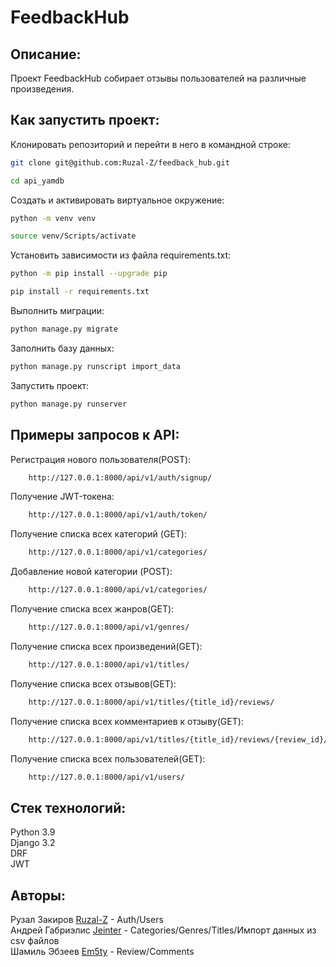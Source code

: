 FeedbackHub
===============

Описание:
----
Проект FeedbackHub собирает отзывы пользователей на различные произведения.

Как запустить проект:  
----
Клонировать репозиторий и перейти в него в командной строке:
```bash
git clone git@github.com:Ruzal-Z/feedback_hub.git
```
```bash
cd api_yamdb
```
Cоздать и активировать виртуальное окружение:  
```bash
python -m venv venv
```
```bash
source venv/Scripts/activate
```
Установить зависимости из файла requirements.txt:
```bash
python -m pip install --upgrade pip
```
```bash
pip install -r requirements.txt
```
Выполнить миграции:
```bash
python manage.py migrate
```
Заполнить базу данных:
```bash
python manage.py runscript import_data
```
Запустить проект:  
```bash
python manage.py runserver
```
Примеры запросов к API:  
----
Регистрация нового пользователя(POST):
```bash
    http://127.0.0.1:8000/api/v1/auth/signup/ 
```
Получение JWT-токена:  
```bash
    http://127.0.0.1:8000/api/v1/auth/token/ 
```
Получение списка всех категорий (GET):
```bash
    http://127.0.0.1:8000/api/v1/categories/
```
Добавление новой категории (POST):
```bash
    http://127.0.0.1:8000/api/v1/categories/    
```
Получение списка всех жанров(GET):
```bash
    http://127.0.0.1:8000/api/v1/genres/
```
Получение списка всех произведений(GET):
```bash
    http://127.0.0.1:8000/api/v1/titles/
```
Получение списка всех отзывов(GET):
```bash
    http://127.0.0.1:8000/api/v1/titles/{title_id}/reviews/
```
Получение списка всех комментариев к отзыву(GET):
```bash
    http://127.0.0.1:8000/api/v1/titles/{title_id}/reviews/{review_id}/comments/
```
Получение списка всех пользователей(GET):
```bash
    http://127.0.0.1:8000/api/v1/users/
```    

Стек технологий:
----

Python 3.9  
Django 3.2  
DRF  
JWT  


## Авторы: 

Рузал Закиров [Ruzal-Z](https://github.com/Ruzal-Z) - Auth/Users  
Андрей Габриэлис [Jeinter](https://github.com/Jeinter) - Categories/Genres/Titles/Импорт данных из csv файлов  
Шамиль Эбзеев [Em5ty](https://github.com/Em5ty) - Review/Comments  
